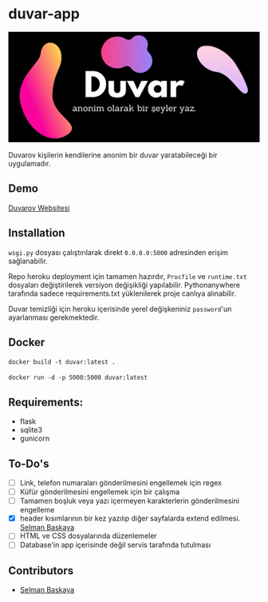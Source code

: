 # duvar-app

![](app/static/assets/duvarov.png)

Duvarov kişilerin kendilerine anonim bir duvar yaratabileceği bir uygulamadır. 

## Demo
[Duvarov Websitesi](https://duvarov.herokuapp.com/)

## Installation

`wsgi.py` dosyası çalıştırılarak direkt `0.0.0.0:5000` adresinden erişim sağlanabilir. 


Repo heroku deployment için tamamen hazırdır, `Procfile` ve `runtime.txt` dosyaları değiştirilerek versiyon değişikliği yapılabilir.
Pythonanywhere tarafında sadece requirements.txt yüklenilerek proje canlıya alınabilir.

Duvar temizliği için heroku içerisinde yerel değişkeniniz `password`'un ayarlanması gerekmektedir.

## Docker
`docker build -t duvar:latest .`

`docker run -d -p 5000:5000 duvar:latest`

## Requirements:
- flask
- sqlite3
- gunicorn

## To-Do's
- [ ] Link, telefon numaraları gönderilmesini engellemek için regex
- [ ] Küfür gönderilmesini engellemek için bir çalışma
- [ ] Tamamen boşluk veya yazı içermeyen karakterlerin gönderilmesini engelleme
- [x] header kısımlarının bir kez yazılıp diğer sayfalarda extend edilmesi. [Selman Baskaya](https://github.com/selmanbaskaya)
- [ ] HTML ve CSS dosyalarında düzenlemeler
- [ ] Database'in app içerisinde değil servis tarafında tutulması

## Contributors
- [Selman Baskaya](https://github.com/selmanbaskaya)
